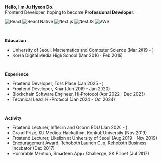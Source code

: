 **Hello, I'm Ju Hyeon Do.**
<br />
Frontend Developer, hoping to become **Professional Developer**.

![React](https://img.shields.io/badge/-React-white?style=flat-square&logo=react&logoColor=61DAFB&color=333D4B)
![React Native](https://img.shields.io/badge/-React%20Native-white?style=flat-square&logo=react&logoColor=61DAFB&color=333D4B)
![Next.js](https://img.shields.io/badge/-Next.js-white?style=flat-square&logo=nextdotjs&logoColor=ffffff&color=000000)
![NestJS](https://img.shields.io/badge/-NestJS-white?style=flat-square&logo=nestjs&logoColor=ffffff&color=E0234E)
![AWS](https://img.shields.io/badge/-AWS-white?style=flat-square&logo=amazonwebservices&logoColor=ffffff&color=232F3E)

<br />

**Education**
- University of Seoul, Mathematics and Computer Science (Mar 2019 - )
- Korea Digital Media High School (Mar 2016 - Feb 2019)

<br />

**Experience**
- Frontend Developer, Toss Place (Jan 2025 - )
- Frontend Developer, Knar (Jun 2019 - Jan 2020)
- Blockchain Software Engineer, Hi-Protocol (Apr 2022 - Dec 2023)
- Technical Lead, Hi-Protocol (Jan 2024 - Oct 2024)

<br />

**Activity**
- Frontend Lecturer, Inflearn and Goorm EDU (Jan 2020 - )
- Grand Prize, KU Medical Hackathon, Konkuk University (Nov 2019)
- Frontend Lecturer, Likelion at University of Seoul (Aug 2019 - Nov 2019)
- Encouragement Award, Rehoboth Launch Cup, Rehoboth Business Incubator (Dec 2017)
- Honorable Mention, Smarteen App+ Challenge, SK Planet (Jul 2017)
